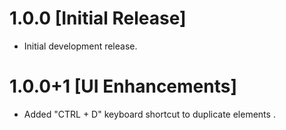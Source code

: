 # 1.0.0 [Initial Release]

* Initial development release.

# 1.0.0+1 [UI Enhancements]

* Added "CTRL + D" keyboard shortcut to duplicate elements .